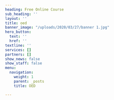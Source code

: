 ```yaml
---
heading: Free Online Course
sub_heading: ''
layout: ''
title: oed
banner_image: "/uploads/2020/03/27/banner 1.jpg"
hero_button:
  text: ''
  href: ''
textline: ''
services: []
partners: []
show_news: false
show_staff: false
menu:
  navigation:
    weight: 1
    parent: _posts
    title: OED

---
```


